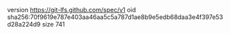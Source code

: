 version https://git-lfs.github.com/spec/v1
oid sha256:70f9619e787e403aa46aa5c5a787d1ae8b9e5edb68daa3e4f397e53d28a224d9
size 741
